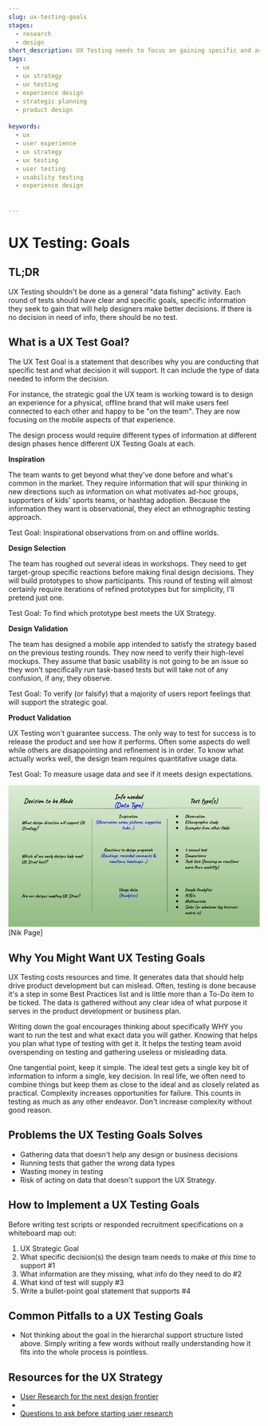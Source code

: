 ```yaml
---
slug: ux-testing-goals
stages:
  - research
  - design
short_description: UX Testing needs to focus on gaining specific and actionable information that will help the team make better-informed decisions that will, in turn, push the project toward fulfilling the overall UX Strategy. Setting clear goals will help achieve that.
tags:
  - ux
  - ux strategy
  - ux testing
  - experience design
  - strategic planning
  - product design
 
keywords:
  - ux
  - user experience
  - ux strategy
  - ux testing
  - user testing
  - usability testing
  - experience design
   
 
---
```

# UX Testing: Goals

## TL;DR

UX Testing shouldn't be done as a general "data fishing" activity. Each round of tests should have clear and specific goals, specific information they seek to gain that will help designers make better decisions. If there is no decision in need of info, there should be no test.

## What is a UX Test Goal?

The UX Test Goal is a statement that describes why you are conducting that specific test and what decision it will support. It can include the type of data needed to inform the decision.

For instance, the strategic goal the UX team is working toward is to design an experience for a physical, offline brand that will make users feel connected to each other and happy to be "on the team". They are now focusing on the mobile aspects of that experience. 

The design process would require different types of information at different design phases hence different UX Testing Goals at each.

**Inspiration**

The team wants to get beyond what they've done before and what's common in the market. They require information that will spur thinking in new directions such as information on what motivates ad-hoc groups, supporters of kids' sports teams, or hashtag adoption. Because the information they want is observational, they elect an ethnographic testing approach.

Test Goal: Inspirational observations from on and offline worlds.

**Design Selection**

The team has roughed out several ideas in workshops. They need to get target-group specific reactions before making final design decisions. They will build prototypes to show participants. This round of testing will almost certainly require iterations of refined prototypes but for simplicity, I'll pretend just one.

Test Goal: To find which prototype best meets the UX Strategy.

**Design Validation**

The team has designed a mobile app intended to satisfy the strategy based on the previous testing rounds. They now need to verify their high-level mockups. They assume that basic usability is not going to be an issue so they won't specifically run task-based tests but will take not of any confusion, if any, they observe.

Test Goal: To verify (or falsify) that a majority of users report feelings that will support the strategic goal.

**Product Validation**

UX Testing won't guarantee success. The only way to test for success is to release the product and see how it performs. Often some aspects do well while others are disappointing and refinement is in order. To know what actually works well, the design team requires quantitative usage data.

Test Goal: To measure usage data and see if it meets design expectations.

![UX Test Needs to Test Types Matrix Examples](/files/ux_test_needs_matrix_example.png)
[Nik Page]

## Why You Might Want UX Testing Goals

UX Testing costs resources and time. It generates data that should help drive product development but can mislead. Often, testing is done because it's a step in some Best Practices list and is little more than a To-Do item to be ticked. The data is gathered without any clear idea of what purpose it serves in the product development or business plan.

Writing down the goal encourages thinking about specifically WHY you want to run the test and what exact data you will gather. Knowing that helps you plan what type of testing with get it. It helps the testing team avoid overspending on testing and gathering useless or misleading data.

One tangential point, keep it simple. The ideal test gets a single key bit of information to inform a single, key decision. In real life, we often need to combine things but keep them as close to the ideal and as closely related as practical. Complexity increases opportunities for failure. This counts in testing as much as any other endeavor. Don't increase complexity without good reason.

## Problems the UX Testing Goals Solves

* Gathering data that doesn't help any design or business decisions
* Running tests that gather the wrong data types
* Wasting money in testing
* Risk of acting on data that doesn't support the UX Strategy.

## How to Implement a UX Testing Goals
Before writing test scripts or responded recruitment specifications on a whiteboard map out:
1. UX Strategic Goal
2. What specific decision(s) the design team needs to make *at this time* to support #1
3. What information are they missing, what info do they need to do #2
4. What kind of test will supply #3
5. Write a bullet-point goal statement that supports #4



## Common Pitfalls to a UX Testing Goals

* Not thinking about the goal in the hierarchal support structure listed above. Simply writing a few words without really understanding how it fits into the whole process is pointless.


## Resources for the UX Strategy

* [User Research for the next design frontier](https://www.bbc.co.uk/gel/articles/user-research-for-the-next-design-frontier)
* 
* [Questions to ask before starting user research](https://library.gv.com/questions-to-ask-before-starting-user-research-4607c2633f6f)

